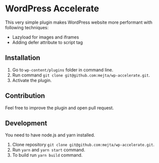 # WordPress Accelerate

This very simple plugin makes WordPress website more performant with following techniques:

- Lazyload for images and iframes
- Adding defer attribute to script tag

## Installation

1. Go to `wp-content/plugins` folder in command line.
2. Run command `git clone git@github.com:mejta/wp-accelerate.git`.
3. Activate the plugin.

## Contribution

Feel free to improve the plugin and open pull request.

## Development

You need to have node.js and yarn installed.

1. Clone repository `git clone git@github.com:mejta/wp-accelerate.git`.
2. Run `yarn` and `yarn start` command.
3. To build run `yarn build` command.
